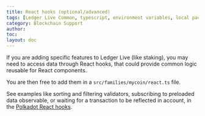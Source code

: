 ```yaml
---
title: React hooks (optional/advanced)
tags: [Ledger Live Common, typescript, environment variables, local packages]
category: Blockchain Support
author:
toc:
layout: doc
---
```


If you are adding specific features to Ledger Live (like staking), you may need to access data through React hooks, that could provide common logic reusable for React components.

You are then free to add them in a `src/families/mycoin/react.ts` file.

See examples like sorting and filtering validators, subscribing to preloaded data observable, or waiting for a transaction to be reflected in account, in the [Polkadot React hooks](https://github.com/LedgerHQ/ledger-live/tree/main/ledger-live-common/src/families/polkadot/react.ts).